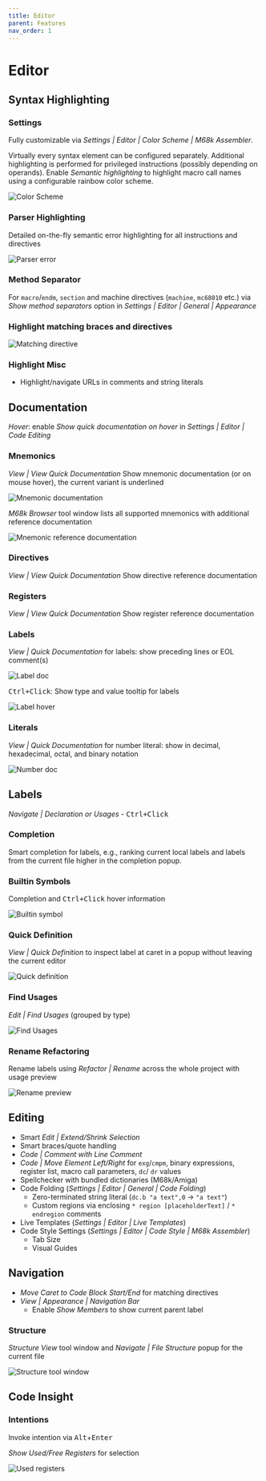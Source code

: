 ```yaml
---
title: Editor
parent: Features
nav_order: 1
---
```


# Editor

## Syntax Highlighting

### Settings

Fully customizable via *Settings \| Editor \| Color Scheme \| M68k Assembler*.

Virtually every syntax element can be configured separately.
Additional highlighting is performed for privileged instructions (possibly depending on operands).
Enable _Semantic highlighting_ to highlight macro call names using a configurable rainbow color scheme.

![Color Scheme](../assets/editor/color_scheme.png)

### Parser Highlighting

Detailed on-the-fly semantic error highlighting for all instructions and directives

![Parser error](../assets/editor/parser_error.png)

### Method Separator

For `macro`/`endm`, `section` and machine directives (`machine`, `mc68010` etc.) via *Show method separators* option in *Settings \| Editor \| General \| Appearance*

### Highlight matching braces and directives

![Matching directive](../assets/editor/matching_directive.png)

### Highlight Misc

* Highlight/navigate URLs in comments and string literals

## Documentation

_Hover_: enable _Show quick documentation on hover_ in *Settings \| Editor \| Code Editing*

### Mnemonics

_View \| View Quick Documentation_ Show mnemonic documentation (or on mouse hover), the current variant is underlined

![Mnemonic documentation](../assets/editor/hover_doc.png)

_M68k Browser_ tool window lists all supported mnemonics with additional reference documentation

![Mnemonic reference documentation](../assets/ide/reference_doc.png)

### Directives

_View \| View Quick Documentation_ Show directive reference documentation

### Registers

_View \| View Quick Documentation_ Show register reference documentation

### Labels

*View \| Quick Documentation* for labels: show preceding lines or EOL comment(s)

![Label doc](../assets/editor/label_doc.png)

<kbd>Ctrl+Click</kbd>: Show type and value tooltip for labels

![Label hover](../assets/editor/label_hover.png)

### Literals

*View \| Quick Documentation* for number literal: show in decimal, hexadecimal, octal, and binary notation

![Number doc](../assets/editor/number_doc.png)

## Labels

*Navigate \| Declaration or Usages* - <kbd>Ctrl+Click</kbd>

### Completion

Smart completion for labels, e.g., ranking current local labels and labels from the current file higher in the
completion popup.

### Builtin Symbols

Completion and <kbd>Ctrl+Click</kbd> hover information

![Builtin symbol](../assets/editor/builtin_symbol.png)

### Quick Definition

*View \| Quick Definition* to inspect label at caret in a popup without leaving the current editor

![Quick definition](../assets/editor/quick_definition.png)

### Find Usages

*Edit \| Find Usages* (grouped by type)

![Find Usages](../assets/editor/find_usages.png)

### Rename Refactoring

Rename labels using *Refactor \| Rename* across the whole project with usage preview

![Rename preview](../assets/editor/rename_preview.png)

## Editing

* Smart *Edit \| Extend/Shrink Selection*
* Smart braces/quote handling
* *Code \| Comment with Line Comment*
* *Code \| Move Element Left/Right* for `exg`/`cmpm`, binary expressions, register list, macro call parameters, `dc`/
  `dr` values
* Spellchecker with bundled dictionaries (M68k/Amiga)
* Code Folding (*Settings \| Editor \| General \| Code Folding*)
  * Zero-terminated string literal (`dc.b "a text",0` &rarr; `"a text"`)
  * Custom regions via enclosing `* region [placeholderText]` / `* endregion` comments
* Live Templates (*Settings \| Editor \| Live Templates*)
* Code Style Settings (*Settings \| Editor \| Code Style \| M68k Assembler*)
  * Tab Size
  * Visual Guides

## Navigation

* *Move Caret to Code Block Start/End* for matching directives
* *View \| Appearance \| Navigation Bar* 
  * Enable _Show Members_ to show current parent label

### Structure

*Structure View* tool window and *Navigate \| File Structure* popup for the current file

![Structure tool window](../assets/editor/structure_toolwindow.png)

## Code Insight

### Intentions

Invoke intention via <kbd>Alt</kbd>+<kbd>Enter</kbd>

*Show Used/Free Registers* for selection

![Used registers](../assets/editor/used_registers.png)

